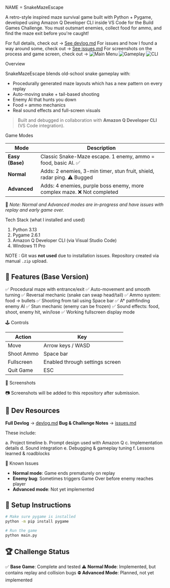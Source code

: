 NAME = SnakeMazeEscape

A retro-style inspired maze survival game  built with Python + Pygame, developed using Amazon Q Developer CLI inside VS Code for the Build Games Challenge.
You must outsmart enemies, collect food for ammo, and find the maze exit before you're caught!

For full details, check out  → [See devlog.md](./devlog.md)
For issues and how I found a way around some, check out →  [See issues.md](./issues.md)
For screenshots on the process and game screen, check out  → ![Main Menu](./MEDIA/main_menu.png)
![Gameplay](./MEDIA/gameplay_1.png)
![CLI](./MEDIA/cli_output.png)




 Overview

SnakeMazeEscape blends old-school snake gameplay with:

* Procedurally generated maze layouts which has a new pattern on every replay
* Auto-moving snake + tail-based shooting
* Enemy AI that hunts you down
* Food = ammo mechanics
* Real sound effects and full-screen visuals

> Built and debugged in collaboration with **Amazon Q Developer CLI** (VS Code integration).



 Game Modes

| Mode               | Description                                                             |
| ------------------ | ----------------------------------------------------------------------- |
|  **Easy (Base)** | Classic Snake-Maze escape. 1 enemy, ammo = food, basic AI. ✅            |
|  **Normal**      | Adds: 2 enemies, 3-min timer, stun fruit, shield, radar ping. ⚠️ Bugged |
|  **Advanced**    | Adds: 4 enemies, purple boss enemy, more complex maze. ❌ Not completed  |

🛑 *Note: Normal and Advanced modes are in-progress and have issues with replay and early game over.*



 Tech Stack (what I installed and used)

1. Python 3.13
2. Pygame 2.6.1
3. Amazon Q Developer CLI (via Visual Studio Code)
4. Windows 11 Pro

NOTE : Git was **not used** due to installation issues. Repository created via manual `.zip` upload.



## 🧱 Features (Base Version)

 ✅ Procedural maze with entrance/exit
 ✅ Auto-movement and smooth turning
 ✅ Reversal mechanic (snake can swap head/tail)
 ✅ Ammo system: food → bullets
 ✅ Shooting from tail using Space bar
 ✅ A\* pathfinding enemy AI
 ✅ Stun mechanic (enemy can be frozen)
 ✅ Sound effects: food, shoot, enemy hit, win/lose
 ✅ Working fullscreen display mode 



 🕹 Controls

| Action     | Key                                 |
| ---------- | ----------------------------------- |
| Move       | Arrow keys / WASD                   |
| Shoot Ammo | Space bar                           |
| Fullscreen | Enabled through settings screen     |
| Quit Game  | ESC                                 |



📸 Screenshots

📷 Screenshots will be added to this repository after submission.



## 🧠 Dev Resources

 **Full Devlog** → [devlog.md](#)
 **Bug & Challenge Notes** → [issues.md](#)

These include:

a. Project timeline
b. Prompt design used with Amazon Q
c. Implementation details
d. Sound integration
e. Debugging & gameplay tuning
f. Lessons learned & roadblocks



 🧪 Known Issues

- **Normal mode**: Game ends prematurely on replay
- **Enemy bug**: Sometimes triggers Game Over before enemy reaches player
- **Advanced mode**: Not yet implemented



## 🏁 Setup Instructions

```bash
# Make sure pygame is installed
python -m pip install pygame

# Run the game
python main.py
```



## 🏆 Challenge Status

✅ **Base Game**: Complete and tested
⚠️ **Normal Mode**: Implemented, but contains replay and collision bugs
⛔ **Advanced Mode**: Planned, not yet implemented


